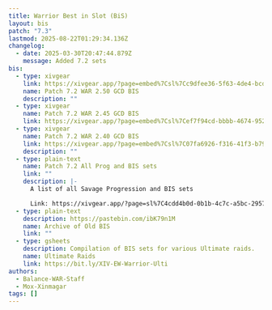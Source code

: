 ```yaml
---
title: Warrior Best in Slot (BiS)
layout: bis
patch: "7.3"
lastmod: 2025-08-22T01:29:34.136Z
changelog:
  - date: 2025-03-30T20:47:44.879Z
    message: Added 7.2 sets
bis:
  - type: xivgear
    link: https://xivgear.app/?page=embed%7Csl%7Cc9dfee36-5f63-4de4-bcdc-55e18645ed23
    name: Patch 7.2 WAR 2.50 GCD BIS
    description: ""
  - type: xivgear
    name: Patch 7.2 WAR 2.45 GCD BIS
    link: https://xivgear.app/?page=embed%7Csl%7Cef7f94cd-bbbb-4674-952d-66664183b340
  - type: xivgear
    name: Patch 7.2 WAR 2.40 GCD BIS
    link: https://xivgear.app/?page=embed%7Csl%7C07fa6926-f316-41f3-b797-31bba232d267&onlySetIndex=13&
    description: ""
  - type: plain-text
    name: Patch 7.2 All Prog and BIS sets
    link: ""
    description: |-
      A list of all Savage Progression and BIS sets

      Link: https://xivgear.app/?page=sl%7C4cdd4b0d-0b1b-4c7c-a5bc-2957bb83618b&
  - type: plain-text
    description: https://pastebin.com/ibK79n1M
    name: Archive of Old BIS
    link: ""
  - type: gsheets
    description: Compilation of BIS sets for various Ultimate raids.
    name: Ultimate Raids
    link: https://bit.ly/XIV-EW-Warrior-Ulti
authors:
  - Balance-WAR-Staff
  - Mox-Xinmagar
tags: []
---
```


